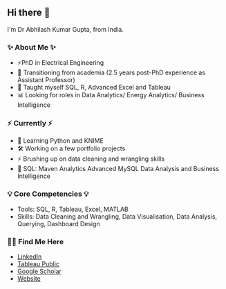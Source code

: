 ## Hi there 👋
I'm Dr Abhilash Kumar Gupta, from India.

### ✨ About Me ✨
- ⚡PhD in Electrical Engineering
- 🔭 Transitioning from academia (2.5 years post-PhD experience as Assistant Professor)
- 📝 Taught myself SQL, R, Advanced Excel and Tableau
- 📊 Looking for roles in Data Analytics/ Energy Analytics/ Business Intelligence

### ⚡️ Currently ⚡️
- 🌱 Learning Python and KNIME
- 🛠 Working on a few portfolio projects
- ⚡ Brushing up on data cleaning and wrangling skills
- 🌱 SQL: Maven Analytics Advanced MySQL Data Analysis and Business Intelligence

### 💡 Core Competencies 💡
- Tools: SQL, R, Tableau, Excel, MATLAB
- Skills: Data Cleaning and Wrangling, Data Visualisation, Data Analysis, Querying, Dashboard Design

### 🙌🏻 Find Me Here
- [LinkedIn](http://www.linkedin.com/in/abhilash-kumar-gupta)
- [Tableau Public](https://public.tableau.com/app/profile/abhilash.kumar.gupta)
- [Google Scholar](https://scholar.google.com/citations?user=r1w3W74AAAAJ&hl=en&authuser=3)
- [Website](https://linktr.ee/abhilash.gupta)

<!--
**akgupta10/akgupta10** is a ✨ _special_ ✨ repository because its `README.md` (this file) appears on your GitHub profile.

Here are some ideas to get you started:

- 🔭 I’m currently working on ...
- 🌱 I’m currently learning ...
- 👯 I’m looking to collaborate on ...
- 🤔 I’m looking for help with ...
- 💬 Ask me about ...
- 📫 How to reach me: ...
- 😄 Pronouns: ...
- ⚡ Fun fact: ...
-->
